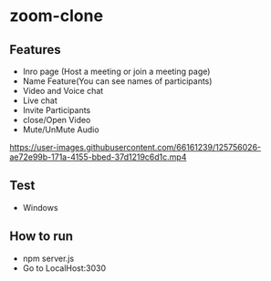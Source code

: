 # zoom-clone

## Features
- Inro page (Host a meeting or join a meeting page)
- Name Feature(You can see names of participants)
- Video and Voice chat
- Live chat
- Invite Participants
- close/Open Video
- Mute/UnMute Audio

https://user-images.githubusercontent.com/66161239/125756026-ae72e99b-171a-4155-bbed-37d1219c6d1c.mp4

## Test 
- Windows

## How to run
- npm server.js
- Go to LocalHost:3030

